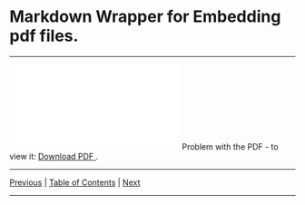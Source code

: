 # Markdown Wrapper for Embedding pdf files.

<hr>

<object data="./topic_14.pdf" type="application/pdf" width="700px" height="700px">
  <embed src="./topic_14.pdf">
      Problem with the PDF - to view it:
      <a href="./topic_14.pdf">
          Download PDF
      </a>.
  </embed>
</object>

<hr>

[Previous](../../topic_13/pdf/embed_13.md)
| [Table of Contents](../../toc/pdf/embed_toc.md)
| [Next](../../topic_15/pdf/embed_15.md)

<hr>
